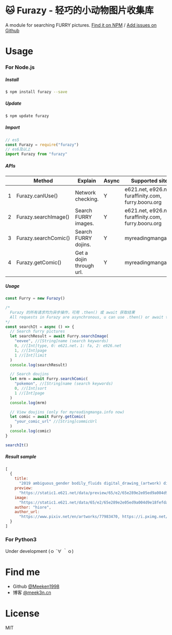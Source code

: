 # 🐱 Furazy - 轻巧的小动物图片收集库

A module for searching FURRY pictures.
[Find it on NPM](https://www.npmjs.com/package/furazy) / [Add issues on Github](https://github.com/Meeken1998/furazy-spider/issues)

# Usage

### For Node.js

##### Install

```bash
$ npm install furazy --save
```

##### Update

```bash
$ npm update furazy
```

##### Import

```js
// es5
const Furazy = require("furazy")
// es6及以上
import Furazy from "furazy"
```

##### APIs

|     | Method               | Explain                  | Async | Supported sites                                      | Version |
| --- | -------------------- | ------------------------ | ----- | ---------------------------------------------------- | ------- |
| 1   | Furazy.canIUse()     | Network checking.        | Y     | e621.net, e926.net, furaffinity.com, furry.booru.org | v0.1.9  |
| 2   | Furazy.searchImage() | Search FURRY images.     | Y     | e621.net, e926.net, furaffinity.com, furry.booru.org | v0.1.6  |
| 3   | Furazy.searchComic() | Search FURRY dojins.     | Y     | myreadingmanga.info                                  | v0.1.0  |
| 4   | Furazy.getComic()    | Get a dojin through url. | Y     | myreadingmanga.info                                  | v0.1.0  |

##### Usage

```js
const Furry = new Furazy()

/*
  Furazy 的所有请求均为异步操作，可用 .then() 或 await 获取结果
  All requests in Furazy are asynchronous, u can use .then() or await to get results.
*/
const searchIt = async () => {
  // Search furry pictures
  let searchResult = await Furry.searchImage(
    "eevee", //[String]name (search keywords)
    0, //[Int]type, 0: e621.net，1: fa, 2: e926.net
    1, //[Int]page
    1 //[Int]limit
  )
  console.log(searchResult)

  // Search doujins
  let mrm = await Furry.searchComic(
    "pokemon", //[String]name (search keywords)
    0, //[Int]sort
    1 //[Int]page
  )
  console.log(mrm)

  // View doujins (only for myreadingmanga.info now)
  let comic = await Furry.getComic(
    "your_comic_url" //[String]commicUrl
  )
  console.log(comic)
}

searchIt()
```

##### Result sample

```js
[
  {
    title:
      "2019 ambiguous_gender bodily_fluids digital_drawing_(artwork) digital_media_(artwork) dragon dragonite drooling duo eevee feral hiore hi_res imminent_vore larger_pred licking licking_lips macro mammal nintendo oral_vore pokémon pokémon_(species) saliva simple_background size_difference slightly_chubby soft_vore tongue tongue_out video_games vore white_background",
    preview:
      "https://static1.e621.net/data/preview/65/e2/65e289e2e05ed9a004d9e18fefda2962.jpg",
    image:
      "https://static1.e621.net/data/65/e2/65e289e2e05ed9a004d9e18fefda2962.png",
    author: "hiore",
    author_url:
      "https://www.pixiv.net/en/artworks/77983470, https://i.pximg.net/img-original/img/2019/11/25/03/37/25/77983470_p2.png, https://www.pixiv.net/member.php?id=45363288, https://twitter.com/D0Sd0ou3fm1R1rB/status/1196483299465519105"
  }
]
```

### For Python3

Under development (ｏ ´∀ ｀ｏ)

# Find me

- Github [@Meeken1998](https://github.com/Meeken1998)
- 博客 [@meek3n.cn](https://meek3n.cn)

# License

MIT
